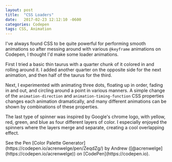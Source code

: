 ```yaml
---
layout: post
title:  "CSS Loaders"
date:   2017-02-23 12:12:10 -0600
categories: Codepen
tags: CSS, Animation
---
```

I've always found CSS to be quite powerful for performing smooth animations
so after messing around with various `@keyframe` animations on Codepen,
I thought I'd make some loader animations.
<!--end excerpt-->

First I tried a basic thin taurus with a quarter chunk of it colored in and
rolling around it. I added another quarter on the opposite side for the next
animation, and then half of the taurus for the third.

Next, I experimented with animating three dots, floating up in order, fading in
and out, and circling around a point in various manners. A simple change of
the `animation-direction` and `animation-timing-function` CSS properties changes
each animation dramatically, and many different animations can be shown by
combinations of these properties.

The last type of spinner was inspired by Google's chrome logo, with yellow,
red, green, and blue as four different layers of color. I especially enjoyed
the spinners where the layers merge and separate, creating a cool overlapping
effect.

<p data-height="550" data-theme-id="0" data-slug-hash="vxYeQr" data-preview="true" data-default-tab="css,result" data-user="acrenwelge" data-embed-version="2" data-pen-title="Loaders" class="codepen">
  See the Pen [Color Palette Generator](https://codepen.io/acrenwelge/pen/ZeqdZg/) by Andrew ([@acrenwelge](https://codepen.io/acrenwelge)) on [CodePen](https://codepen.io).
</p>
